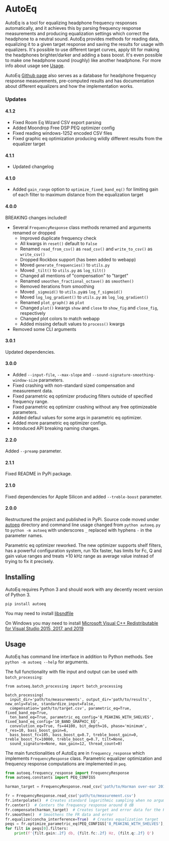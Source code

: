 # AutoEq
AutoEq is a tool for equalizing headphone frequency responses automatically, and it achieves this by parsing
frequency response measurements and producing equalization settings which correct the headphone to a neutral sound.
AutoEq provides methods for reading data, equalizing it to a given target
response and saving the results for usage with equalizers. It's possible to use different target
curves, apply tilt for making the headphones brighter/darker and adding a bass boost. It's even possible to make one
headphone sound (roughly) like another headphone. For more info about usage see [Usage](#usage).

AutoEq [Github page](https://github.com/jaakkopasanen/AutoEq) also serves as a database for headphone frequency response
measurements, pre-computed results and has documentation about different equalizers and how the implementation works.

### Updates
#### 4.1.2
* Fixed Room Eq Wizard CSV export parsing
* Added Moondrop Free DSP PEQ optimizer config
* Fixed reading windows-1252 encoded CSV files
* Fixed graphic eq optimization producing wildly different results from the equalizer target

#### 4.1.1
* Updated changelog

#### 4.1.0
* Added `gain_range` option to `optimize_fixed_band_eq()` for limiting gain of each filter to maximum distance from the equalization target

#### 4.0.0
BREAKING changes included!
* Several `FrequencyResponse` class methods renamed and arguments renamed or dropped
  * Improved duplicate frequency check
  * All kwargs in `reset()` default to `False`
  * Renamed `read_from_csv()` as `read_csv()` and `write_to_csv()` as `write_csv()`
  * Dropped Rockbox support (has been added to webapp)
  * Moved `generate_frequencies()` to `utils.py`
  * Moved `_tilt()` to `utils.py` as `log_tilt()`
  * Changed all mentions of "compensation" to "target"
  * Renamed `smoothen_fractional_octave()` as `smoothen()`
  * Removed iterations from smoothing
  * Moved `_sigmoid()` to `utils.py`as `log_f_sigmoid()`
  * Moved `log_log_gradient()` to `utils.py` as `log_log_gradient()`
  * Renamed `plot_graph()` as `plot`
  * Changed `plot()` kwargs `show` and `close` to `show_fig` and `close_fig`, respectively
  * Changed plot colors to match webapp
  * Added missing default values to `process()` kwargs
* Removed some CLI arguments

#### 3.0.1
Updated dependencies.

#### 3.0.0
* Added `--input-file`, `--max-slope` and `--sound-signature-smoothing-window-size` parameters.
* Fixed crashing with non-standard sized compensation and measurement data.
* Fixed parametric eq optimizer producing filters outside of specified frequency range.
* Fixed parametric eq optimizer crashing without any free optimizeable parameters.
* Added defaul values for some args in parametric eq optimizer.
* Added more parametric eq optimizer configs.
* Introduced API breaking naming changes.

#### 2.2.0
Added `--preamp` parameter.

#### 2.1.1
Fixed README in PyPi package.

#### 2.1.0
Fixed dependencies for Apple Silicon and added `--treble-boost` parameter.

#### 2.0.0
Restructured the project and published in PyPi. Source code moved under [autoeq](./autoeq) directory and 
command line usage changed from `python autoeq.py` to `python -m autoeq` with underscores `_` replaced with hyphens `-`
in the parameter names. 

Parametric eq optimizer reworked. The new optimizer supports shelf filters, has a powerful configuration
system, run 10x faster, has limits for Fc, Q and gain value ranges and treats +10 kHz range as average value instead of
trying to fix it precisely.

## Installing
AutoEq requires Python 3 and should work with any decently recent version of Python 3.
```shell
pip install autoeq
```

You may need to install [libsndfile](http://www.mega-nerd.com/libsndfile/)

On Windows you may need to install
[Microsoft Visual C++ Redistributable for Visual Studio 2015, 2017, and 2019](https://support.microsoft.com/en-us/help/2977003/the-latest-supported-visual-c-downloads)

## Usage
AutoEq has command line interface in addition to Python methods. See `python -m autoeq --help` for arguments.

The full functionality with file input and output can be used with `batch_processing`:
```shell
from autoeq.batch_processing import batch_processing

batch_processing(
  input_dir='path/to/measurements', output_dir='path/to/results', new_only=False, standardize_input=False,
  compensation='path/to/target.csv', parametric_eq=True, fixed_band_eq=True,
  ten_band_eq=True, parametric_eq_config='8_PEAKING_WITH_SHELVES', fixed_band_eq_config='10_BAND_GRAPHIC_EQ',
  convolution_eq=True, fs=44100, bit_depth=16, phase='minimum', f_res=10, bass_boost_gain=6,
  bass_boost_fc=105, bass_boost_q=0.7, treble_boost_gain=0, treble_boost_fc=10000, treble_boost_q=0.7, tilt=None,
  sound_signature=None, max_gain=12, thread_count=0)
```

The main functionalities of AutoEq are in `frequency_response` which implements `FrequencyResponse` class. Parametric
equalizer optimization and frequency response computations are implemented in `peq`.

```python
from autoeq.frequency_response import FrequencyResponse
from autoeq.constants import PEQ_CONFIGS

harman_target = FrequencyResponse.read_csv('path/to/Harman over-ear 2018.csv')

fr = FrequencyResponse.read_csv('path/to/measurement.csv')
fr.interpolate()  # Creates standard logarithmic sampling when no argument is passed
fr.center()  # Centers the frequency response around 0 dB
fr.compensate(harman_target)  # Creates target and error data for the FR
fr.smoothen()  # Smoothens the FR data and error
fr.equalize(concha_interference=True)  # Creates equalization target
peqs = fr.optimize_parametric_eq(PEQ_CONFIGS['8_PEAKING_WITH_SHELVES'], 44100)
for filt in peqs[0].filters:
    print(f'{filt.gain:.2f} db, {filt.fc:.2f} Hz, {filt.q:.2f} Q')
```
